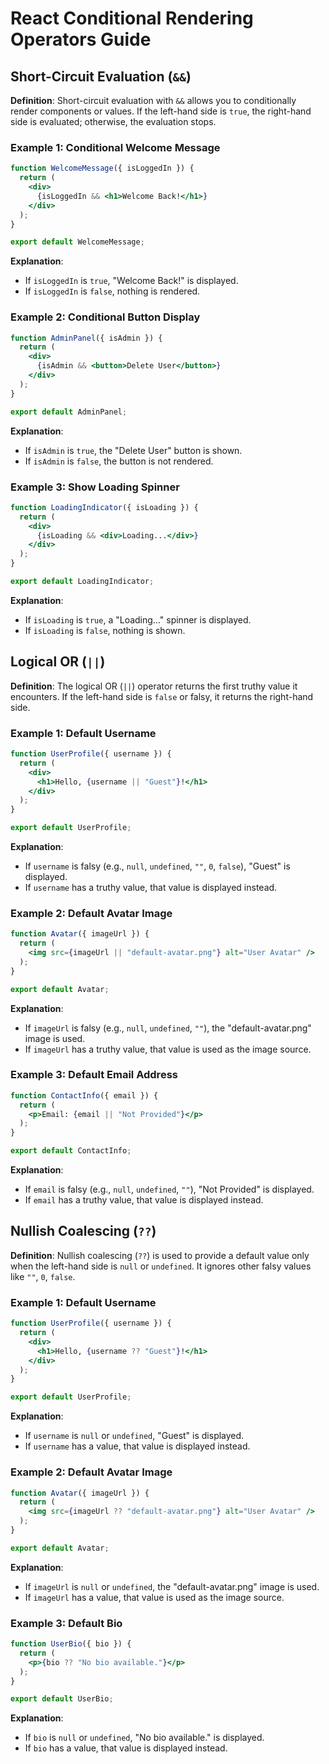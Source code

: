 # React Conditional Rendering Operators Guide

## Short-Circuit Evaluation (`&&`)

**Definition**: Short-circuit evaluation with `&&` allows you to conditionally render components or values. If the left-hand side is `true`, the right-hand side is evaluated; otherwise, the evaluation stops.

### Example 1: Conditional Welcome Message

```jsx
function WelcomeMessage({ isLoggedIn }) {
  return (
    <div>
      {isLoggedIn && <h1>Welcome Back!</h1>}
    </div>
  );
}

export default WelcomeMessage;
```

**Explanation**:
- If `isLoggedIn` is `true`, "Welcome Back!" is displayed.
- If `isLoggedIn` is `false`, nothing is rendered.

### Example 2: Conditional Button Display

```jsx
function AdminPanel({ isAdmin }) {
  return (
    <div>
      {isAdmin && <button>Delete User</button>}
    </div>
  );
}

export default AdminPanel;
```

**Explanation**:
- If `isAdmin` is `true`, the "Delete User" button is shown.
- If `isAdmin` is `false`, the button is not rendered.

### Example 3: Show Loading Spinner

```jsx
function LoadingIndicator({ isLoading }) {
  return (
    <div>
      {isLoading && <div>Loading...</div>}
    </div>
  );
}

export default LoadingIndicator;
```

**Explanation**:
- If `isLoading` is `true`, a "Loading..." spinner is displayed.
- If `isLoading` is `false`, nothing is shown.

## Logical OR (`||`)

**Definition**: The logical OR (`||`) operator returns the first truthy value it encounters. If the left-hand side is `false` or falsy, it returns the right-hand side.

### Example 1: Default Username

```jsx
function UserProfile({ username }) {
  return (
    <div>
      <h1>Hello, {username || "Guest"}!</h1>
    </div>
  );
}

export default UserProfile;
```

**Explanation**:
- If `username` is falsy (e.g., `null`, `undefined`, `""`, `0`, `false`), "Guest" is displayed.
- If `username` has a truthy value, that value is displayed instead.

### Example 2: Default Avatar Image

```jsx
function Avatar({ imageUrl }) {
  return (
    <img src={imageUrl || "default-avatar.png"} alt="User Avatar" />
  );
}

export default Avatar;
```

**Explanation**:
- If `imageUrl` is falsy (e.g., `null`, `undefined`, `""`), the "default-avatar.png" image is used.
- If `imageUrl` has a truthy value, that value is used as the image source.

### Example 3: Default Email Address

```jsx
function ContactInfo({ email }) {
  return (
    <p>Email: {email || "Not Provided"}</p>
  );
}

export default ContactInfo;
```

**Explanation**:
- If `email` is falsy (e.g., `null`, `undefined`, `""`), "Not Provided" is displayed.
- If `email` has a truthy value, that value is displayed instead.

## Nullish Coalescing (`??`)

**Definition**: Nullish coalescing (`??`) is used to provide a default value only when the left-hand side is `null` or `undefined`. It ignores other falsy values like `""`, `0`, `false`.

### Example 1: Default Username

```jsx
function UserProfile({ username }) {
  return (
    <div>
      <h1>Hello, {username ?? "Guest"}!</h1>
    </div>
  );
}

export default UserProfile;
```

**Explanation**:
- If `username` is `null` or `undefined`, "Guest" is displayed.
- If `username` has a value, that value is displayed instead.

### Example 2: Default Avatar Image

```jsx
function Avatar({ imageUrl }) {
  return (
    <img src={imageUrl ?? "default-avatar.png"} alt="User Avatar" />
  );
}

export default Avatar;
```

**Explanation**:
- If `imageUrl` is `null` or `undefined`, the "default-avatar.png" image is used.
- If `imageUrl` has a value, that value is used as the image source.

### Example 3: Default Bio

```jsx
function UserBio({ bio }) {
  return (
    <p>{bio ?? "No bio available."}</p>
  );
}

export default UserBio;
```

**Explanation**:
- If `bio` is `null` or `undefined`, "No bio available." is displayed.
- If `bio` has a value, that value is displayed instead.